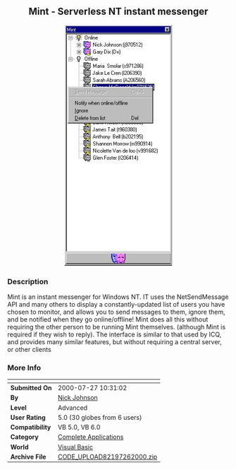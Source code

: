 ﻿<div align="center">

## Mint \- Serverless NT instant messenger

<img src="PIC2000726184342487.jpg">
</div>

### Description

Mint is an instant messenger for Windows NT. IT uses the NetSendMessage API and many others to display a constantly-updated list of users you have chosen to monitor, and allows you to send messages to them, ignore them, and be notified when they go online/offline! Mint does all this without requiring the other person to be running Mint themselves. (although Mint is required if they wish to reply). The interface is similar to that used by ICQ, and provides many similar features, but without requiring a central server, or other clients
 
### More Info
 


<span>             |<span>
---                |---
**Submitted On**   |2000-07-27 10:31:02
**By**             |[Nick Johnson](https://github.com/Planet-Source-Code/PSCIndex/blob/master/ByAuthor/nick-johnson.md)
**Level**          |Advanced
**User Rating**    |5.0 (30 globes from 6 users)
**Compatibility**  |VB 5\.0, VB 6\.0
**Category**       |[Complete Applications](https://github.com/Planet-Source-Code/PSCIndex/blob/master/ByCategory/complete-applications__1-27.md)
**World**          |[Visual Basic](https://github.com/Planet-Source-Code/PSCIndex/blob/master/ByWorld/visual-basic.md)
**Archive File**   |[CODE\_UPLOAD82197262000\.zip](https://github.com/Planet-Source-Code/nick-johnson-mint-serverless-nt-instant-messenger__1-10109/archive/master.zip)








